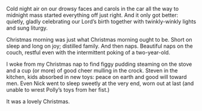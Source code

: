 Cold night air on our drowsy faces and carols in the car all the way to midnight mass started everything off just right. And it only got better: quietly, gladly celebrating our Lord’s birth together with twinkly-winkly lights and sung liturgy.

Christmas morning was just what Christmas morning ought to be. Short on sleep and long on joy; distilled family. And then naps. Beautiful naps on the couch, restful even with the intermittent poking of a two-year-old.

I woke from my Christmas nap to find figgy pudding steaming on the stove and a cup (or more) of good cheer mulling in the crock. Steven in the kitchen, kids absorbed in new toys: peace on earth and good will toward men. Even Nick went to sleep sweetly at the very end, worn out at last (and unable to wrest Polly’s toys from her fist.)

It was a lovely Christmas.